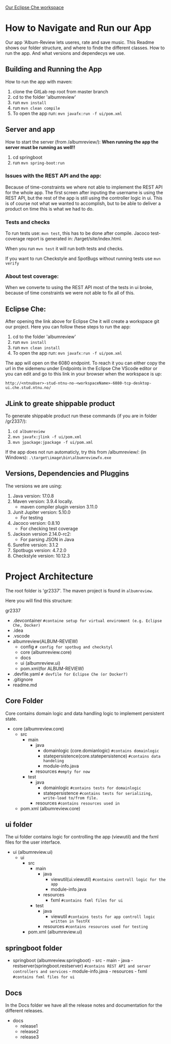 [Our Eclipse Che workspace](https://che.stud.ntnu.no/#https://gitlab.stud.idi.ntnu.no/it1901/groups-2023/gr2337/gr2337?new)
# How to Navigate and Run our App
Our app 'Album-Review lets useres, rate and save music. 
This Readme shows our folder structure, and where to finde the different classes. How to run the app. And what versions and dependecys we use.

## Building and Running the App
How to run the app with maven:
1. clone the GitLab rep root from master branch
2. cd to the folder 'albumreview' 
3. run `mvn install`
4. run `mvn clean compile`
5. To open the app run: `mvn javafx:run -f ui/pom.xml`

## Server and app
How to start the server (from /albumreview/):
**When running the app the server must be running as well!!**
1. cd springboot
2. run `mvn spring-boot:run`

### Issues with the REST API and the app:
Because of time-constraints we where not able to implement the REST API for the whole app. 
The first screen after inputing the username is using the REST API, but the rest of the app is still using the controller logic in ui. 
This is of course not what we wanted to accomplish, but to be able to deliver a product on time this is what we had to do.

### Tests and checks
To run tests use: `mvn test`, this has to be done after compile. 
Jacoco test-coverage report is generated in: <modulename>/target/site/index.html.

When you run `mvn test` it will run both tests and checks.

If you want to run Checkstyle and SpotBugs without running tests use `mvn verify`
### About test coverage: 
When we converte to using the REST API most of the tests in ui broke, because of time constraints we were not able to fix all of this. 

## Eclipse Che:
After opening the link above for Eclipse Che it will create a workspace git our project. 
Here you can follow these steps to run the app:

1. cd to the folder 'albumreview'
2. run `mvn install`
3. run `mvn clean install`
4. To open the app run: `mvn javafx:run -f ui/pom.xml`

The app will open on the 6080 endpoint. To reach it you can either copy the url in the sidemenu 
under Endpoints in the Eclipse Che VScode editor or you can edit and go to this link in your browser when
the workspace is up:

`http://<ntnuUser>-stud-ntnu-no-<workspaceName>-6080-tcp-desktop-ui.che.stud.ntnu.no/`

## JLink to greate shippable product
To generate shippable product run these commands (if you are in folder /gr2337/):
1. `cd albumreview`
2. `mvn javafx:jlink -f ui/pom.xml`
3. `mvn jpackage:jpackage -f ui/pom.xml`

If the app does not run automaticly, try this from /albumreview/: (in Windows):
`.\target\image\bin\albumreviewfx.exe`

## Versions, Dependencies and Pluggins
The versions we are using:
1. Java version: 17.0.8
2. Maven version: 3.9.4 locally.
   - maven compiler plugin version 3.11.0
3. Junit Jupiter version: 5.10.0
    - For testing
4. Jacoco version: 0.8.10
    - For checking test coverage 
5. Jackson version 2.14.0-rc2:
   - For parsing JSON in Java
6. Surefire version: 3.1.2
7. Spotbugs version: 4.7.2.0
8. Checkstyle version: 10.12.3



# Project Architecture
The root folder is 'gr2337'. The maven project is found in `albumreview`.  

Here you will find this structure:

gr2337
- .devcontainer `#containe setup for virtual enviroment (e.g. Eclipse Che, Docker)`
- .idea
- .vscode
- albumreview(ALBUM-REVIEW)
  - config `# config for spotbug and checkstyl`
  - core (albumreview.core)
  - docs
  - ui (albumreview.ui)
  - pom.xml(for ALBUM-REVIEW)
- .devfile.yaml `# devfile for Eclipse Che (or Docker?)`
- .gitignore
- readme.md

## Core Folder
Core contains domain logic and data handling logic to implement persistent state. 

- core (albumreview.core)
  - src
    - main
      - java
        - domainlogic (core.domianlogic) `#contains domainlogic`
        - statepersistence(core.statepersistence) `#contains data handeling `
        - module-info.java
      - resources `#empty for now`
    - test
      - java
          - domainlogic `#contains tests for domainlogic`
          - statepersistence `#contains tests for serializing, write-load to/from file. `
      - resources `#contains resources used in `
  - pom.xml (albumreview.core)
  

## ui folder
The ui folder contains logic for controlling the app (viewutil) and the fxml files for the user interface.

- ui (albumreview.ui)
  - ui
    - src
        - main
            - java
                - viewutil(ui.viewutil) `#contains controll logic for the app`
                - module-info.java
            - resources
              - fxml `#contains fxml files for ui`
        - test
            - java
                - viewutil `#contains tests for app controll logic written in TestFX`
            - resources `#contains resources used for testing `
    - pom.xml (albumreview.ui)

## springboot folder
- springboot (albumreview.springboot)
        - src
            - main
                - java
                    - restserver(springboot.restserver) `#contains REST API and server controllers and services`
                    - module-info.java
                - resources
                    - fxml `#contains fxml files for ui`


## Docs
In the Docs folder we have all the release notes and documentation for the different releases. 
- docs
    - release1
    - release2
    - release3
